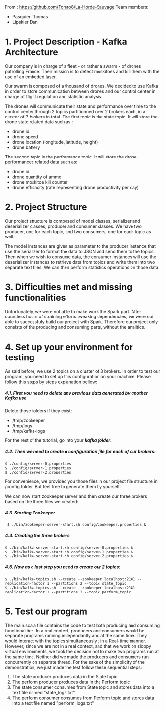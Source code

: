 
From : https://github.com/Tomro8/La-Horde-Sauvage
Team members:
 - Pasquier Thomas
 - Lipskier Dan

# 1. Project Description - Kafka Architecture
Our company is in charge of a fleet - or rather a swarm - of drones patrolling France. Their mission is to detect moskitoes and kill them with the use of an embeded laser.

Our swarm is composed of a thousand of drones. We decided to use Kafka in order to store communication between drones and our control center in charge of flight regulation and statistic analysis.

The drones will communicate their state and performance over time to the control center through 2 topics partitionned over 2 brokers each, in a cluster of 3 brokers in total. 
The first topic is the state topic. It will store the drone state related data such as :
 - drone id
 - drone speed
 - drone location (longitude, latitude, height)
 - drone battery

The second topic is the performance topic. It will store the drone performances related data such as:
 - drone id
 - drone quantity of ammo
 - drone moskitoe kill counter
 - drone efficacity (rate representing drone productivity per day)

# 2. Project Structure
Our project structure is composed of model classes, serializer and deserializer classes, producer and consumer classes.
We have two producer, one for each topic, and two consumers, one for each topic as well.


The model instances are given as parameter to the producer instance that use the serializer to format the data to JSON and send them to the topics.
Then when we wish to consume data, the consumer instances will use the deserializer instances to retrieve data from topics and write them into two separate text files. We can then perform statistics operations on those data.

# 3. Difficulties met and missing functionalities

Unfortunately, we were not able to make work the Spark part. After countless hours of straining efforts tweaking dependencies, we were not able to successfuly build our project with Spark. Therefore our project only consists of the producing and consuming parts, without the analitics.

# 4. Set up your environment for testing

As said before, we use 2 topics on a cluster of 3 brokers. In order to test our program, you need to set up this configuration on your machine. Please follow this steps by steps explanation bellow:

##### 4.1. First you need to delete any previous data generated by another Kafka use
Delete those folders if they exist:

- /tmp/zookeeper 
- /tmp/logs 
- /tmp/kafka-logs

For the rest of the tutorial, go into your ***kafka folder***.

##### 4.2. Then we need to create a configuration file for each of our brokers:
    $ ./config/server-0.properties
    $ ./config/server-1.properties
    $ ./config/server-2.properties

For convenience, we provided you those files in our project file structure in /config folder. But feel free to generate them by yourself.

We can now start zookeeper server and then create our three brokers based on the three files we created:

##### 4.3. Starting Zookeeper

     $ ./bin/zookeeper-server-start.sh config/zookeeper.properties &

##### 4.4. Creating the three brokers
    $ ./bin/kafka-server-start.sh config/server-0.properties &
    $ ./bin/kafka-server-start.sh config/server-1.properties &
    $ ./bin/kafka-server-start.sh config/server-2.properties &

##### 4.5. Now as a last step you need to create our 2 topics:

    $ ./bin/kafka-topics.sh --create --zookeeper localhost:2181 --replication-factor 1 --partitions 2 --topic state_topic
    $ ./bin/kafka-topics.sh --create --zookeeper localhost:2181 --replication-factor 1 --partitions 2 --topic perform_topic

# 5. Test our program
The main.scala file contains the code to test both producing and consuming functionalities.
In a real context, producers and consumers would be separate programs running independantly and at the same time. They would interact with the topics simultaneously ; in a Real-time manner. However, since we are not in a real context, and that we work on sloppy virtual environments, we took the decision not to make two programs run at the same time. Neither did we made the producers and consumers run concurrently on separate thread. For the sake of the simplicity of the demonstration, we just made the test follow these sequential steps:
1. The state producer produces data in the State topic
2. The perform producer produces data in the Perform topic
3. The state consumer consumes from State topic and stores data into a text file named "state_logs.txt"
4. The perform consumer consumes from Perform topic and stores data into a text file named "perform_logs.txt"
